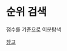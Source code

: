 # 순위 검색

점수를 기준으로 이분탐색

[참고](https://velog.io/@djagmlrhks3/Algorithm-Programmers-%EC%88%9C%EC%9C%84-%EA%B2%80%EC%83%89-by-Python)
